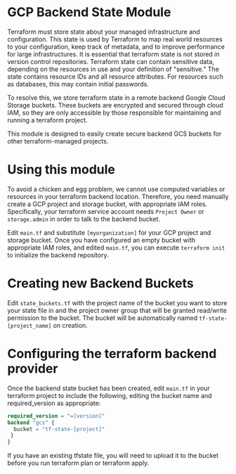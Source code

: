 # GCP Backend State Module

Terraform must store state about your managed infrastructure and configuration. This state is used by Terraform to map real world resources to your configuration, keep track of metadata, and to improve performance for large infrastructures. It is essential that terraform state is not stored in version control repositories. Terraform state can contain sensitive data, depending on the resources in use and your definition of "sensitive." The state contains resource IDs and all resource attributes. For resources such as databases, this may contain initial passwords.

To resolve this, we store terraform state in a remote backend Google Cloud Storage buckets. These buckets are encrypted and secured through cloud IAM, so they are only accessible by those responsible for maintaining and running a terraform project.

This module is designed to easily create secure backend GCS buckets for other terraform-managed projects.

# Using this module
To avoid a chicken and egg problem, we cannot use computed variables or resources in your terraform backend location. Therefore, you need manually create a GCP project and storage bucket, with appropriate IAM roles. Specifically, your terraform service account needs `Project Owner` or `storage.admin` in order to talk to the backend bucket.

Edit `main.tf` and substitute `[myorganization]` for your GCP project and storage bucket. Once you have configured an empty bucket with appropriate IAM roles, and edited `main.tf`, you can execute `terraform init` to initialize the backend repository.

# Creating new Backend Buckets

Edit `state_buckets.tf` with the project name of the bucket you want to store your state file in and the project owner group that will be granted read/write permission to the bucket. The bucket will be automatically named `tf-state-[project_name]` on creation.

# Configuring the terraform backend provider
Once the backend state bucket has been created, edit `main.tf` in your terraform project to include the following, editing the bucket name and required_version as appropriate:

```terraform {
required_version = "=[version]"
backend "gcs" {
  bucket = "tf-state-[project]"
 }
}
```
If you have an existing tfstate file, you will need to upload it to the bucket before you run terraform plan or terraform apply.
